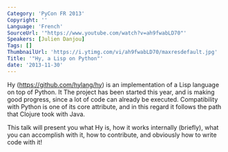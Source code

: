 ```yaml
---
Category: 'PyCon FR 2013'
Copyright: ''
Language: 'French'
SourceUrl: '"https://www.youtube.com/watch?v=ah9fwabLD70"'
Speakers: [Julien Danjou]
Tags: []
ThumbnailUrl: 'https://i.ytimg.com/vi/ah9fwabLD70/maxresdefault.jpg'
Title: '"Hy, a Lisp on Python"'
date: '2013-11-30'
---
```

Hy (https://github.com/hylang/hy) is an implementation of a Lisp language on top of Python. It The project has been started this year, and is making good progress, since a lot of code can already be executed. Compatibility with Python is one of its core attribute, and in this regard it follows the path that Clojure took with Java.

This talk will present you what Hy is, how it works internally (briefly), what you can accomplish with it, how to contribute, and obviously how to write code with it!